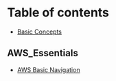 # Table of contents

* [Basic Concepts](README.md)

## AWS\_Essentials

* [AWS Basic Navigation](aws_essentials/aws-basic-navigation.md)

